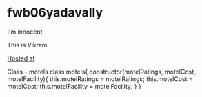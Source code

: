 # fwb06yadavally

I'm innocent

This is Vikram

[Hosted at](https://fwb06yadavally.herokuapp.com/)


Class - motels class motels{ constructor(motelRatings, motelCost, motelFacility){ this.motelRatings = motelRatings; this.motelCost = motelCost; this.motelFacility = motelFacility; } }